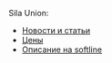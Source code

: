 Sila Union:  
- [Новости и статьи](https://silaunion.ru/articles/rabota-s-matrichnymi-modelyami-v-po-sila-union)  
- [Цены](https://github.com/bpmbpm/doc/blob/main/BPM/SU/price.md)
- [Описание на softline](https://softline.ru/about/our_partners/sila-union?sphrase_id=86419)


